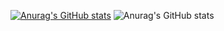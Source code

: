 [![Anurag's GitHub stats](https://github-readme-stats.vercel.app/api?username=zolfagharipour)](https://github.com/anuraghazra/github-readme-stats)
![Anurag's GitHub stats](https://github-readme-stats.vercel.app/api?username=zolfagharipour&show_icons=true)
